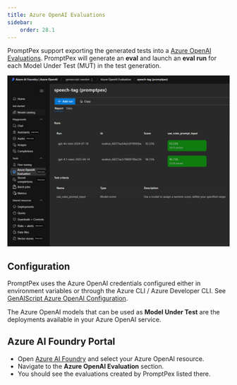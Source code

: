 ```yaml
---
title: Azure OpenAI Evaluations
sidebar:
    order: 28.1
---
```


PromptPex support exporting the generated tests into a [Azure OpenAI Evaluations](https://learn.microsoft.com/en-us/azure/ai-services/openai/how-to/evaluations?tabs=question-eval-input).
PromptPex will generate an **eval** and launch an **eval run** for each Model Under Test (MUT) in the test generation.

![Screenshot of the Azure AI Foundry platform showing evaluation results for a project named "speech-tag (promptpex)." Two model runs are listed: "gpt-4o-mini-2024-07-18" with a score of 93.33% and "gpt-4.1-nano-2025-04-14" with a score of 96.15%. Both runs display green status boxes indicating the number of tests passed. The left sidebar shows navigation options like Home, Model catalog, Chat, Images, and Azure OpenAI Evaluation.](azure-openai-evals.png)

## Configuration

PromptPex uses the Azure OpenAI credentials configured either in environment variables
or through the Azure CLI / Azure Developer CLI. See [GenAIScript Azure OpenAI Configuration](https://microsoft.github.io/genaiscript/configuration/azure-openai/).

The Azure OpenAI models that can be used as **Model Under Test** are the deployments available in your Azure OpenAI service.

## Azure AI Foundry Portal

- Open [Azure AI Foundry](https://ai.azure.com/) and select your Azure OpenAI resource.
- Navigate to the **Azure OpenAI Evaluation** section.
- You should see the evaluations created by PromptPex listed there.
